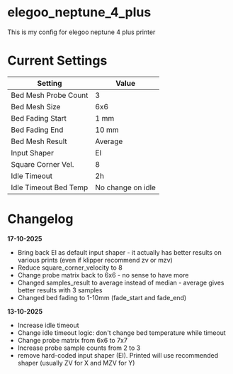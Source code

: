 # elegoo_neptune_4_plus

This is my config for elegoo neptune 4 plus printer

# Current Settings

| Setting               | Value             |
|-----------------------|-------------------|
| Bed Mesh Probe Count  | 3                 |
| Bed Mesh Size         | 6x6               |
| Bed Fading Start      | 1 mm              |
| Bed Fading End        | 10 mm             |
| Bed Mesh Result       | Average           |
| Input Shaper          | EI                |
| Square Corner Vel.    | 8                 |
| Idle Timeout          | 2h                |
| Idle Timeout Bed Temp | No change on idle |

# Changelog

**17-10-2025**

- Bring back EI as default input shaper - it actually has better results on various prints (even if klipper recommend zv
  or mzv)
- Reduce square_corner_velocity to 8
- Change probe matrix back to 6x6 - no sense to have more
- Changed samples_result to average instead of median - average gives better results with 3 samples
- Changed bed fading to 1-10mm (fade_start and fade_end)

**13-10-2025**

- Increase idle timeout
- Change idle timeout logic: don't change bed temperature while timeout
- Change probe matrix from 6x6 to 7x7
- Increase probe sample counts from 2 to 3
- remove hard-coded input shaper (EI). Printed will use recommended shaper (usually ZV for X and MZV for Y)
